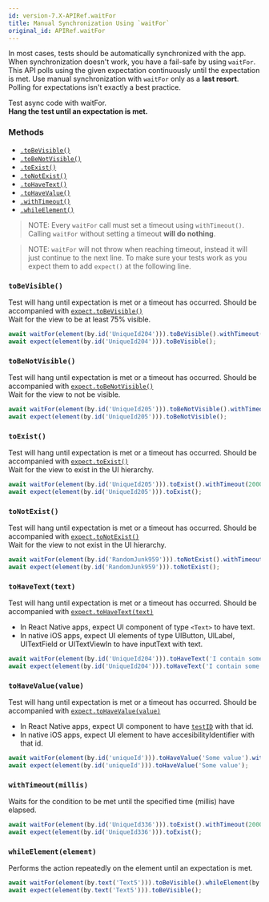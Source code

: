 ```yaml
---
id: version-7.X-APIRef.waitFor
title: Manual Synchronization Using `waitFor`
original_id: APIRef.waitFor
---
```


In most cases, tests should be automatically synchronized with the app. When synchronization doesn't work, you have a fail-safe by using `waitFor`. This API polls using the given expectation continuously until the expectation is met. Use manual synchronization with `waitFor` only as a **last resort**. Polling for expectations isn't exactly a best practice.

Test async code with waitFor.<br>
**Hang the test until an expectation is met.**

### Methods

- [`.toBeVisible()`](#tobevisible)
- [`.toBeNotVisible()`](#tobenotvisible)
- [`.toExist()`](#toexist)
- [`.toNotExist()`](#tonotexist)
- [`.toHaveText()`](#tohavetexttext)
- [`.toHaveValue()`](#tohavevaluevalue)
- [`.withTimeout()`](#withtimeoutmillis)
- [`.whileElement()`](#whileelementelement)

>NOTE: Every `waitFor` call must set a timeout using `withTimeout()`. Calling `waitFor` without setting a timeout **will do nothing**.

>NOTE: `waitFor` will not throw when reaching timeout, instead it will just continue to the next line. To make sure your tests work as you expect them to add `expect()` at the following line.  

### `toBeVisible()`
Test will hang until expectation is met or a timeout has occurred. Should be accompanied with [`expect.toBeVisible()`](APIRef.Expect.md#tobevisible)<br>
Wait for the view to be at least 75% visible.

```js
await waitFor(element(by.id('UniqueId204'))).toBeVisible().withTimeout(2000);
await expect(element(by.id('UniqueId204'))).toBeVisible();
```

### `toBeNotVisible()`
Test will hang until expectation is met or a timeout has occurred. Should be accompanied with [`expect.toBeNotVisible()`](APIRef.Expect.md#tobenotvisible)<br>
Wait for the view to not be visible.

```js
await waitFor(element(by.id('UniqueId205'))).toBeNotVisible().withTimeout(2000);
await expect(element(by.id('UniqueId205'))).toBeNotVisible();
```

### `toExist()`
Test will hang until expectation is met or a timeout has occurred. Should be accompanied with [`expect.toExist()`](APIRef.Expect.md#toexist)<br>
Wait for the view to exist in the UI hierarchy.

```js
await waitFor(element(by.id('UniqueId205'))).toExist().withTimeout(2000);
await expect(element(by.id('UniqueId205'))).toExist();
```

### `toNotExist()`
Test will hang until expectation is met or a timeout has occurred. Should be accompanied with [`expect.toNotExist()`](APIRef.Expect.md#tonotexist)<br>
Wait for the view to not exist in the UI hierarchy.

```js
await waitFor(element(by.id('RandomJunk959'))).toNotExist().withTimeout(2000);
await expect(element(by.id('RandomJunk959'))).toNotExist();
```

### `toHaveText(text)`
Test will hang until expectation is met or a timeout has occurred. Should be accompanied with [`expect.toHaveText(text)`](APIRef.Expect.md#tohavetexttext)<br>
- In React Native apps, expect UI component of type `<Text>` to have text.
- In native iOS apps, expect UI elements of type UIButton, UILabel, UITextField or UITextViewIn to have inputText with text.

```js
await waitFor(element(by.id('UniqueId204'))).toHaveText('I contain some text').withTimeout(2000);
await expect(element(by.id('UniqueId204'))).toHaveText('I contain some text');
```

### `toHaveValue(value)`
Test will hang until expectation is met or a timeout has occurred. Should be accompanied with [`expect.toHaveValue(value)`](APIRef.Expect.md#tohavevaluevalue)<br>

- In React Native apps, expect UI component to have [`testID`](https://facebook.github.io/react-native/docs/view.html#testid) with that id.
- In native iOS apps, expect UI element to have accesibilityIdentifier with that id.

```js
await waitFor(element(by.id('uniqueId'))).toHaveValue('Some value').withTimeout(2000);
await expect(element(by.id('uniqueId'))).toHaveValue('Some value');
```


### `withTimeout(millis)`
Waits for the condition to be met until the specified time (millis) have elapsed.

```js
await waitFor(element(by.id('UniqueId336'))).toExist().withTimeout(2000);
await expect(element(by.id('UniqueId336'))).toExist();
```


### `whileElement(element)`
Performs the action repeatedly on the element until an expectation is met.
 
```js
await waitFor(element(by.text('Text5'))).toBeVisible().whileElement(by.id('ScrollView630')).scroll(50, 'down');
await expect(element(by.text('Text5'))).toBeVisible();
```
